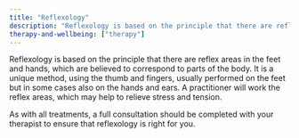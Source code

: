 ```yaml
---
title: "Reflexology"
description: "Reflexology is based on the principle that there are reflex areas in the feet and hands."
therapy-and-wellbeing: ["therapy"]
---
```


Reflexology is based on the principle that there are reflex areas in the feet and hands, which are believed to correspond to parts of the body. It is a unique method, using the thumb and fingers, usually performed on the feet but in some cases also on the hands and ears. A practitioner will work the reflex areas, which may help to relieve stress and tension.

As with all treatments, a full consultation should be completed with your therapist to ensure that reflexology is right for you.